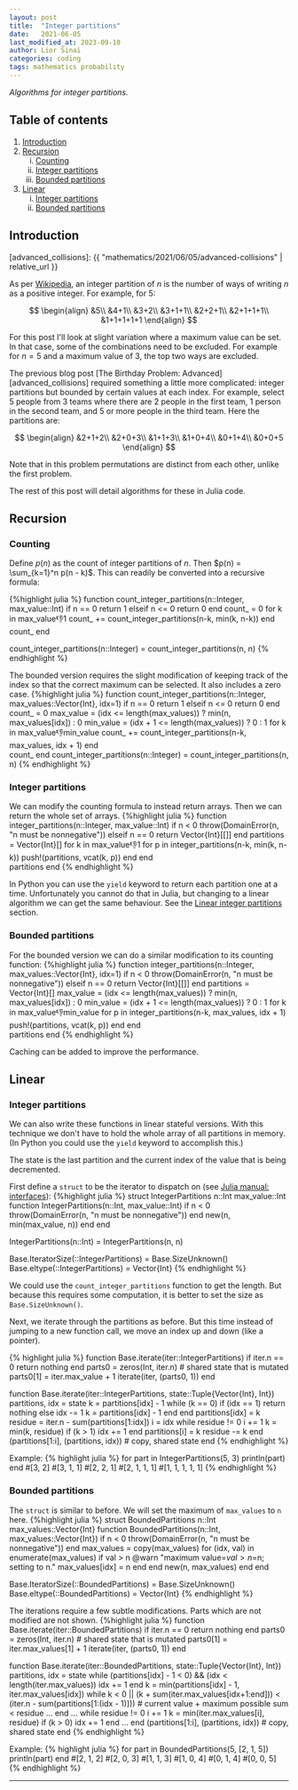 ```yaml
---
layout: post
title:  "Integer partitions"
date:   2021-06-05
last_modified_at: 2023-09-10
author: Lior Sinai
categories: coding
tags: mathematics probability
---
```


_Algorithms for integer partitions._ 

<script src="https://cdn.plot.ly/plotly-2.25.2.min.js" charset="utf-8"></script>

## Table of contents

<ol>
    <li><a href="#introduction">Introduction</a></li>
    <li><a href="#recursion">Recursion</a>
        <ol type="i">
            <li><a href="#counting">Counting</a></li>
            <li><a href="#integer-partitions-recursion">Integer partitions</a></li>
            <li><a href="#bounded-partitions-recursion">Bounded partitions</a></li>
        </ol>
    </li>
    <li><a href="#linear">Linear</a>
        <ol type="i">
            <li><a href="#integer-partitions-linear">Integer partitions</a></li>
            <li><a href="#bounded-partitions-linear">Bounded partitions</a></li>
        </ol>
    </li>
</ol>

## Introduction

[wiki_partitions]: https://en.wikipedia.org/wiki/Partition_(number_theory)
[advanced_collisions]: {{ "mathematics/2021/06/05/advanced-collisions" | relative_url }}

As per [Wikipedia][wiki_partitions], an integer partition of $n$ is the number of ways of writing $n$ as a positive integer.
For example, for 5:

$$
\begin{align}
    &5\\
    &4+1\\
    &3+2\\
    &3+1+1\\
    &2+2+1\\
    &2+1+1+1\\
    &1+1+1+1+1
\end{align}
$$


For this post I'll look at slight variation where a maximum value can be set.
In that case, some of the combinations need to be excluded.
For example for $n=5$ and a maximum value of $3$, the top two ways are excluded.

The previous blog post [The Birthday Problem: Advanced][advanced_collisions] required something a little more complicated: integer partitions but bounded by certain values at each index.
For example, select 5 people from 3 teams where there are 2 people in the first team, 1 person in the second team, and 5 or more people in the third team. Here the partitions are:

$$
\begin{align}
    &2+1+2\\
    &2+0+3\\
    &1+1+3\\
    &1+0+4\\
    &0+1+4\\
    &0+0+5
\end{align}
$$

Note that in this problem permutations are distinct from each other, unlike the first problem.

The rest of this post will detail algorithms for these in Julia code.

## Recursion

### Counting

Define $p(n)$ as the count of integer partitions of $n$. Then $p(n) = \sum_{k=1}^n p(n - k)$. 
This can readily be converted into a recursive formula:

{%highlight julia %}
function count_integer_partitions(n::Integer, max_value::Int)
    if n == 0
        return 1
    elseif n <= 0
        return 0
    end
    count_ = 0
    for k in max_value:-1:1
        count_ += count_integer_partitions(n-k, min(k, n-k))
    end        
    count_
end

count_integer_partitions(n::Integer) = count_integer_partitions(n, n)
{% endhighlight %}

The bounded version requires the slight modification of keeping track of the index so that the correct maximum can be selected.
It also includes a zero case.
{%highlight julia %}
function count_integer_partitions(n::Integer, max_values::Vector{Int}, idx=1)
    if n == 0
        return 1
    elseif n <= 0
        return 0
    end
    count_ = 0
    max_value = (idx <= length(max_values)) ? min(n, max_values[idx]) : 0
    min_value = (idx + 1 <= length(max_values)) ? 0 : 1
    for k in max_value:-1:min_value
        count_ += count_integer_partitions(n-k, max_values, idx + 1)
    end    
    count_
end
count_integer_partitions(n::Integer) = count_integer_partitions(n, n)
{% endhighlight %}

<h3 id="integer-partitions-recursion"> Integer partitions </h3>

We can modify the counting formula to instead return arrays.
Then we can return the whole set of arrays.
{%highlight julia %}
function integer_partitions(n::Integer, max_value::Int)
    if n < 0
        throw(DomainError(n, "n must be nonnegative"))
    elseif n == 0
        return Vector{Int}[[]]
    end
    partitions = Vector{Int}[]
    for k in max_value:-1:1
        for p in integer_partitions(n-k, min(k, n-k))
            push!(partitions, vcat(k, p))
        end
    end        
    partitions
end
{% endhighlight %}

In Python you can use the `yield` keyword to return each partition one at a time.
Unfortunately you cannot do that in Julia, but changing to a linear algorithm we can get the same behaviour. 
See the [Linear integer partitions](#integer-partitions-linear) section.

<h3 id="bounded-partitions-recursion"> Bounded partitions </h3>

For the bounded version we can do a similar modification to its counting function:
{%highlight julia %}
function integer_partitions(n::Integer, max_values::Vector{Int}, idx=1)
    if n < 0
        throw(DomainError(n, "n must be nonnegative"))
    elseif n == 0 
        return Vector{Int}[[]]
    end
    partitions = Vector{Int}[]
    max_value = (idx <= length(max_values)) ? min(n, max_values[idx]) : 0
    min_value = (idx + 1 <= length(max_values)) ? 0 : 1
    for k in max_value:-1:min_value
        for p in integer_partitions(n-k, max_values, idx + 1)
            push!(partitions, vcat(k, p))
        end
    end    
    partitions
end
{% endhighlight %}

Caching can be added to improve the performance. 

## Linear
<h3 id="integer-partitions-linear"> Integer partitions </h3>

We can also write these functions in linear stateful versions. 
With this technique we don't have to hold the whole array of all partitions in memory.
(In Python you could use the `yield` keyword to accomplish this.)

The state is the last partition and the current index of the value that is being decremented.

First define a `struct` to be the iterator to dispatch on (see [Julia manual: interfaces](https://docs.julialang.org/en/v1/manual/interfaces/)):
{%highlight julia %}
struct IntegerPartitions
    n::Int
    max_value::Int
    function IntegerPartitions(n::Int, max_value::Int)
        if n < 0
            throw(DomainError(n, "n must be nonnegative"))
        end
        new(n, min(max_value, n))
    end
end

IntegerPartitions(n::Int) = IntegerPartitions(n, n)

Base.IteratorSize(::IntegerPartitions) = Base.SizeUnknown()
Base.eltype(::IntegerPartitions) = Vector{Int}
{% endhighlight %}

We could use the `count_integer_partitions` function to get the length.
But because this requires some computation, it is better to set the size as `Base.SizeUnknown()`.

Next, we iterate through the partitions as before.
But this time instead of jumping to a new function call, we move an index up and down (like a pointer).

{% highlight julia %}
function Base.iterate(iter::IntegerPartitions) 
    if iter.n == 0
        return nothing
    end
    parts0 = zeros(Int, iter.n) # shared state that is mutated
    parts0[1] = iter.max_value + 1
    iterate(iter, (parts0, 1))
end

function Base.iterate(iter::IntegerPartitions, state::Tuple{Vector{Int}, Int}) 
    partitions, idx = state
    k = partitions[idx] - 1
    while (k == 0)
        if (idx == 1)
            return nothing
        else
            idx -= 1
            k = partitions[idx] - 1
        end
    end
    partitions[idx] = k
    residue = iter.n - sum(partitions[1:idx])
    i = idx
    while residue != 0
        i += 1
        k = min(k, residue)
        if (k > 1)
            idx += 1
        end
        partitions[i] = k
        residue -= k
    end
    (partitions[1:i], (partitions, idx)) # copy, shared state
end
{% endhighlight %}

Example:
{% highlight julia %}
for part in IntegerPartitions(5, 3)
    println(part)
end
#[3, 2]
#[3, 1, 1]
#[2, 2, 1]
#[2, 1, 1, 1]
#[1, 1, 1, 1, 1]
{% endhighlight %}

<h3 id="bounded-partitions-linear"> Bounded partitions </h3>

The `struct` is similar to before.
We will set the maximum of `max_values` to `n` here.
{%highlight julia %}
struct BoundedPartitions
    n::Int
    max_values::Vector{Int}
    function BoundedPartitions(n::Int, max_values::Vector{Int})
        if n < 0
            throw(DomainError(n, "n must be nonnegative"))
        end
        max_values = copy(max_values)
        for (idx, val) in enumerate(max_values)
            if val > n
                @warn "maximum value=$val > n=$n; setting to n."
                max_values[idx] = n
            end
        end
        new(n, max_values)
    end
end

Base.IteratorSize(::BoundedPartitions) = Base.SizeUnknown()
Base.eltype(::BoundedPartitions) = Vector{Int}
{% endhighlight %}

The iterations require a few subtle modifications.
Parts which are not modified are not shown.
{%highlight julia %}
function Base.iterate(iter::BoundedPartitions) 
    if iter.n == 0
        return nothing
    end
    parts0 = zeros(Int, iter.n) # shared state that is mutated
    parts0[1] = iter.max_values[1] + 1 
    iterate(iter, (parts0, 1))
end

function Base.iterate(iter::BoundedPartitions, state::Tuple{Vector{Int}, Int}) 
    partitions, idx = state
    while (partitions[idx] - 1 < 0) && (idx < length(iter.max_values))
        idx += 1
    end
    k = min(partitions[idx] - 1, iter.max_values[idx])
    while k < 0 || 
        (k + sum(iter.max_values[idx+1:end])) < (iter.n - sum(partitions[1:(idx - 1)]))
        # current value + maximum possible sum < residue
        ...
    end
    ...
    while residue != 0
        i += 1
        k = min(iter.max_values[i], residue)
        if (k > 0)
            idx += 1
        end
        ...
    end
    (partitions[1:i], (partitions, idx)) # copy, shared state
end
{% endhighlight %}

Example:
{% highlight julia %}
for part in BoundedPartitions(5, [2, 1, 5])
    println(part)
end
#[2, 1, 2]
#[2, 0, 3]
#[1, 1, 3]
#[1, 0, 4]
#[0, 1, 4]
#[0, 0, 5]
{% endhighlight %}


---
